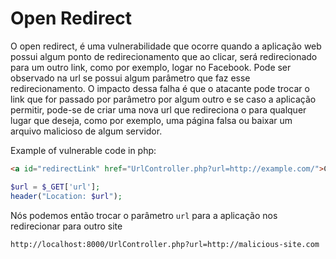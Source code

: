 # Open Redirect

O open redirect, é uma vulnerabilidade que ocorre quando a aplicação web possui algum ponto de redirecionamento que ao clicar, será redirecionado para um outro link, como por exemplo, logar no Facebook. Pode ser observado na url se possui algum parâmetro que faz esse redirecionamento. O impacto dessa falha é que o atacante pode trocar o link que for passado por parâmetro por algum outro e se caso a aplicação permitir, pode-se de criar uma nova url que redireciona o para qualquer lugar que deseja, como por exemplo, uma página falsa ou baixar um arquivo malicioso de algum servidor.

Example of vulnerable code in php:

```html
<a id="redirectLink" href="UrlController.php?url=http://example.com/">Click here to go to the website</a>
```

```php
$url = $_GET['url'];
header("Location: $url");
```

Nós podemos então trocar o parâmetro `url` para a aplicação nos redirecionar para outro site

```
http://localhost:8000/UrlController.php?url=http://malicious-site.com
```

